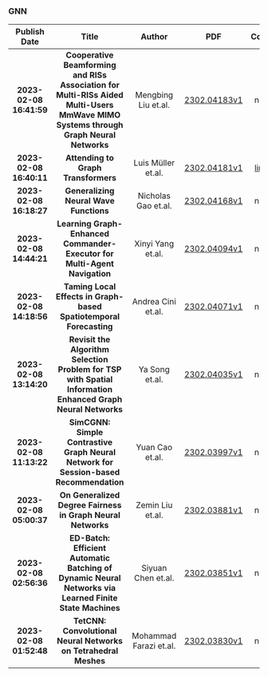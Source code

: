 
### GNN
|Publish Date|Title|Author|PDF|Code|
| :---: | :---: | :---: | :---: | :---: |
|**2023-02-08 16:41:59**|**Cooperative Beamforming and RISs Association for Multi-RISs Aided   Multi-Users MmWave MIMO Systems through Graph Neural Networks**|Mengbing Liu et.al.|[2302.04183v1](http://arxiv.org/abs/2302.04183v1)|null|
|**2023-02-08 16:40:11**|**Attending to Graph Transformers**|Luis Müller et.al.|[2302.04181v1](http://arxiv.org/abs/2302.04181v1)|[link](https://github.com/luis-mueller/probing-graph-transformers)|
|**2023-02-08 16:18:27**|**Generalizing Neural Wave Functions**|Nicholas Gao et.al.|[2302.04168v1](http://arxiv.org/abs/2302.04168v1)|null|
|**2023-02-08 14:44:21**|**Learning Graph-Enhanced Commander-Executor for Multi-Agent Navigation**|Xinyi Yang et.al.|[2302.04094v1](http://arxiv.org/abs/2302.04094v1)|null|
|**2023-02-08 14:18:56**|**Taming Local Effects in Graph-based Spatiotemporal Forecasting**|Andrea Cini et.al.|[2302.04071v1](http://arxiv.org/abs/2302.04071v1)|null|
|**2023-02-08 13:14:20**|**Revisit the Algorithm Selection Problem for TSP with Spatial Information   Enhanced Graph Neural Networks**|Ya Song et.al.|[2302.04035v1](http://arxiv.org/abs/2302.04035v1)|null|
|**2023-02-08 11:13:22**|**SimCGNN: Simple Contrastive Graph Neural Network for Session-based   Recommendation**|Yuan Cao et.al.|[2302.03997v1](http://arxiv.org/abs/2302.03997v1)|null|
|**2023-02-08 05:00:37**|**On Generalized Degree Fairness in Graph Neural Networks**|Zemin Liu et.al.|[2302.03881v1](http://arxiv.org/abs/2302.03881v1)|null|
|**2023-02-08 02:56:36**|**ED-Batch: Efficient Automatic Batching of Dynamic Neural Networks via   Learned Finite State Machines**|Siyuan Chen et.al.|[2302.03851v1](http://arxiv.org/abs/2302.03851v1)|null|
|**2023-02-08 01:52:48**|**TetCNN: Convolutional Neural Networks on Tetrahedral Meshes**|Mohammad Farazi et.al.|[2302.03830v1](http://arxiv.org/abs/2302.03830v1)|null|

